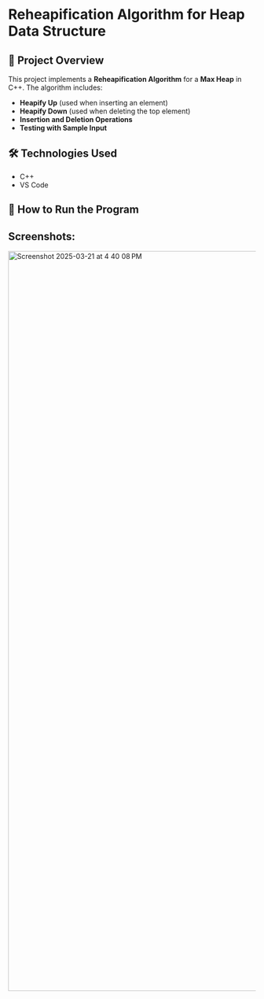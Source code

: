 # Reheapification Algorithm for Heap Data Structure  

## 📖 Project Overview  
This project implements a **Reheapification Algorithm** for a **Max Heap** in C++. The algorithm includes:  

- **Heapify Up** (used when inserting an element)  
- **Heapify Down** (used when deleting the top element)  
- **Insertion and Deletion Operations**  
- **Testing with Sample Input**  

## 🛠️ Technologies Used  
- C++  
- VS Code
  
## 🚀 How to Run the Program  

## Screenshots:
<img width="1504" alt="Screenshot 2025-03-21 at 4 40 08 PM" src="https://github.com/user-attachments/assets/f14d422a-0e99-4cf1-98ed-1c898ba4ec60" />

